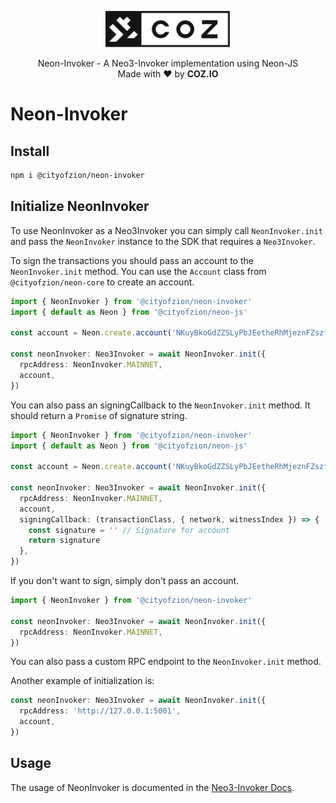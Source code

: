 <p align="center">
  <img
    src="../../.github/resources/images/coz.png"
    width="200px;">
</p>

<p align="center">
  Neon-Invoker - A Neo3-Invoker implementation using Neon-JS
  <br/> Made with ❤ by <b>COZ.IO</b>
</p>

# Neon-Invoker

## Install

```bash
npm i @cityofzion/neon-invoker
```

## Initialize NeonInvoker

To use NeonInvoker as a Neo3Invoker you can simply call `NeonInvoker.init` and pass the `NeonInvoker` instance to the SDK that requires a `Neo3Invoker`.

To sign the transactions you should pass an account to the `NeonInvoker.init` method. You can use the `Account` class from `@cityofzion/neon-core` to create an account.

```ts
import { NeonInvoker } from '@cityofzion/neon-invoker'
import { default as Neon } from '@cityofzion/neon-js'

const account = Neon.create.account('NKuyBkoGdZZSLyPbJEetheRhMjeznFZszf')

const neonInvoker: Neo3Invoker = await NeonInvoker.init({
  rpcAddress: NeonInvoker.MAINNET,
  account,
})
```

You can also pass an signingCallback to the `NeonInvoker.init` method. It should return a `Promise` of signature string.

```ts
import { NeonInvoker } from '@cityofzion/neon-invoker'
import { default as Neon } from '@cityofzion/neon-js'

const account = Neon.create.account('NKuyBkoGdZZSLyPbJEetheRhMjeznFZszf')

const neonInvoker: Neo3Invoker = await NeonInvoker.init({
  rpcAddress: NeonInvoker.MAINNET,
  account,
  signingCallback: (transactionClass, { network, witnessIndex }) => {
    const signature = '' // Signature for account
    return signature
  },
})
```

If you don't want to sign, simply don't pass an account.

```ts
import { NeonInvoker } from '@cityofzion/neon-invoker'

const neonInvoker: Neo3Invoker = await NeonInvoker.init({
  rpcAddress: NeonInvoker.MAINNET,
})
```

You can also pass a custom RPC endpoint to the `NeonInvoker.init` method.

Another example of initialization is:

```ts
const neonInvoker: Neo3Invoker = await NeonInvoker.init({
  rpcAddress: 'http://127.0.0.1:5001',
  account,
})
```

## Usage

The usage of NeonInvoker is documented in the [Neo3-Invoker Docs](https://htmlpreview.github.io/?https://raw.githubusercontent.com/CityOfZion/neo3-invoker/master/packages/neo3-invoker/docs/modules.html).
